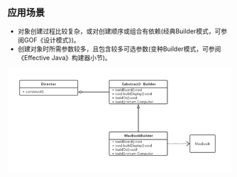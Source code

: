 ## 应用场景
+ 对象创建过程比较复杂，或对创建顺序或组合有依赖(经典Builder模式，可参阅GOF《设计模式》)。
+ 创建对象时所需参数较多，且包含较多可选参数(变种Builder模式，可参阅《Effective Java》构建器小节)。

![](./images/classic.png)

